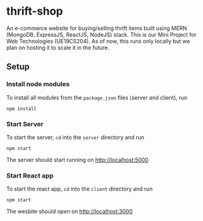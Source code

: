 # thrift-shop

An e-commerce website for buying/selling thrift items built using MERN (MongoDB, ExpressJS, ReactJS, NodeJS) stack. This is our Mini Project for Web Technologies (UE19CS204). As of now, this runs only locally but we plan on hosting it to scale it in the future.

## Setup

### Install node modules

To install all modules from the `package.json` files (server and client), run

```shell
npm install
```

### Start Server

To start the server, `cd` into the `server` directory and run

```shell
npm start
```

The server should start running on <http://localhost:5000>

### Start React app

To start the react app, `cd` into the `client` directory and run

```shell
npm start
```

The wesbite should open on <http://localhost:3000>
